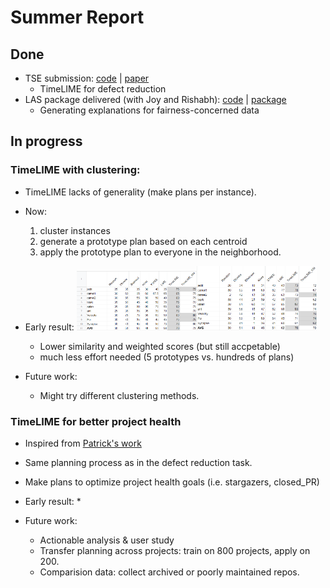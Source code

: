 # Summer Report

## Done

* TSE submission: [code](https://github.com/ai-se/TimeLIME) | [paper](https://arxiv.org/pdf/2006.07416.pdf)
    * TimeLIME for defect reduction
* LAS package delivered (with Joy and Rishabh): 
[code](https://github.com/kpeng2019/LAS) |
[package](https://pypi.org/project/LASExplanation/) 
    * Generating explanations for fairness-concerned data    
## In progress
### TimeLIME with clustering:
 
* TimeLIME lacks of generality (make plans per instance).

* Now: 
    1) cluster instances
    2) generate a prototype plan based on each centroid
    3) apply the prototype plan to everyone in the neighborhood.

* Early result: 
    <img src="./overlap.png" width="40%"></img><img src="./ws.png" width="40%"></img>
  * Lower similarity and weighted scores (but still accpetable)
  * much less effort needed (5 prototypes vs. hundreds of plans)
* Future work:
    * Might try different clustering methods.
    
### TimeLIME for better project health

* Inspired from [Patrick's work](https://arxiv.org/pdf/2006.07240.pdf)
* Same planning process as in the defect reduction task.
* Make plans to optimize project health goals (i.e. stargazers, closed_PR)

* Early result:
   *

* Future work:
    * Actionable analysis & user study
    * Transfer planning across projects: train on 800 projects, apply on 200.
    * Comparision data: collect archived or poorly maintained repos.




